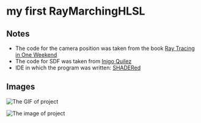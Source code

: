 # my first RayMarchingHLSL

## Notes

- The code for the camera position was taken from the book [Ray Tracing in One Weekend](https://raytracing.github.io/books/RayTracingInOneWeekend.html) 
- The code for SDF was taken from [Inigo Quilez](https://iquilezles.org/articles/distfunctions/)
- IDE in which the program was written: [SHADERed](https://shadered.org/)

## Images

![The GIF of project](https://raw.githubusercontent.com/ProgrammerFox/my_simple_RayMarching/main/images/movie.gif "GIF")

![The image of project](https://raw.githubusercontent.com/ProgrammerFox/my_simple_RayMarching/main/images/RayMarchingScreen1.png "Image")
